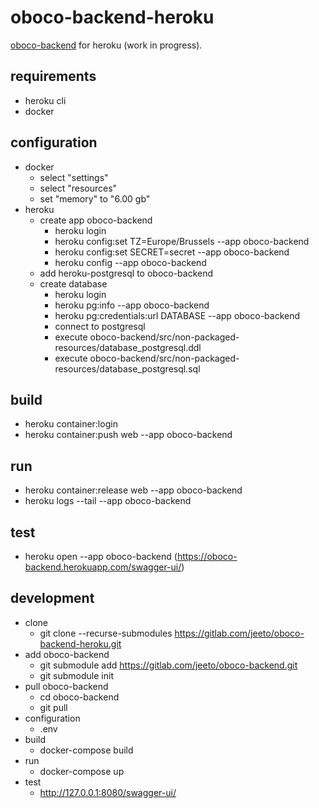 # oboco-backend-heroku

[oboco-backend](https://gitlab.com/jeeto/oboco-backend) for heroku (work in progress).

## requirements

- heroku cli
- docker

## configuration

- docker
	- select "settings"
	- select "resources"
	- set "memory" to "6.00 gb"
- heroku
	- create app oboco-backend
		- heroku login
		- heroku config:set TZ=Europe/Brussels --app oboco-backend
		- heroku config:set SECRET=secret --app oboco-backend
		- heroku config --app oboco-backend
	- add heroku-postgresql to oboco-backend
	- create database
		- heroku login
		- heroku pg:info --app oboco-backend
		- heroku pg:credentials:url DATABASE --app oboco-backend
		- connect to postgresql
		- execute oboco-backend/src/non-packaged-resources/database_postgresql.ddl
		- execute oboco-backend/src/non-packaged-resources/database_postgresql.sql

## build

- heroku container:login
- heroku container:push web --app oboco-backend

## run

- heroku container:release web --app oboco-backend
- heroku logs --tail --app oboco-backend

## test

- heroku open --app oboco-backend (https://oboco-backend.herokuapp.com/swagger-ui/)

## development

- clone
	- git clone --recurse-submodules https://gitlab.com/jeeto/oboco-backend-heroku.git
- add oboco-backend
	- git submodule add https://gitlab.com/jeeto/oboco-backend.git
	- git submodule init
- pull oboco-backend
	- cd oboco-backend
	- git pull
- configuration
	- .env
- build
	- docker-compose build
- run
	- docker-compose up
- test
	- http://127.0.0.1:8080/swagger-ui/
